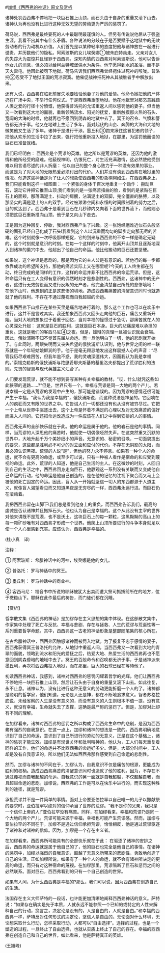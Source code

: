 #[加缪《西西弗的神话》原文及赏析](https://www.vrrw.net/wx/12345.html)

诸神处罚西西弗不停地把一块巨石推上山顶，而石头由于自身的重量又滚下山去。诸神认为再也没有比进行这种无效无望的劳动更为严厉的惩罚了。

荷马说，西西弗是最终要死的人中最聪明最谨慎的人。但另有传说说他屈从于强盗生涯。我看不出其中有什么矛盾。各种说法的分歧在于是否要赋予这地狱中的无效劳动者的行为动机以价值。人们首先是以某种轻率的态度把他与诸神放在一起进行谴责，并历数他们的隐私。阿索玻斯的女儿埃癸娜①被朱庇特劫走。父亲对女儿的失踪大为震惊并且怪罪于西西弗。深知内情的西西弗对阿索玻斯说，他可以告诉他女儿的消息，但必须以给柯兰特城堡供水为条件。他宁愿得到水的圣浴，而不是天火雷电。他因此被罚下地狱。荷马告诉我们西西弗曾经扼住过死神的喉咙。普洛托②忍受不了地狱王国的荒凉寂寞。他催促战神把死神从其战胜者手中解放出来。

还有人说，西西弗在临死前冒失地要检验他妻子对他的爱情。他命令她把他的尸体扔在广场中央，不举行任何仪式。于是西西弗重堕地狱。他在地狱里对那恣意践踏人类之爱的行径十分愤慨，他获得普洛托的允诺重返人间以惩罚他的妻子。但当他又一次看到这大地的面貌，重新领略流水、阳光的抚爱，重新触摸那火热的石头、宽阔的大海的时候，他就再也不愿回到阴森的地狱中去了。冥王的召令、气愤和警告都无济于事。他又在地球上生活了多年，面对起伏的山峦、奔腾的大海和大地的微笑他又生活了多年。诸神于是进行干涉。墨丘利③跑来揪住这冒犯者的领子，把他从欢乐的生活中拉了出来，强行把他重新投入地狱，在那里，为惩罚他而设的巨石已准备就绪。



我们已经明白： 西西弗是个荒谬的英雄。他之所以是荒谬的英雄，还因为他的激情和他所经受的磨难。他藐视神明，仇恨死亡，对生活充满激情，这必然使他受到难以用言语尽述的非人折磨： 他以自己的整个身心致力于一种没有效果的事业。而这是为了对大地的无限热爱必须付出的代价。人们并没有谈到西西弗在地狱里的情况。创造这些神话是为了让人的想象使西西弗的形象栩栩如生。在西西弗身上，我们只能看到这样一幅图画： 一个紧张的身体千百次地重复一个动作： 搬动巨石，滚动它并把它推至山顶;我们看到的是一张痛苦扭曲的脸，看到的是紧贴在巨石上的面颊，那落满泥土、抖动的肩膀，沾满泥土的双脚，完全僵直的胳膊，以及那坚实的满是泥土的人的双手。经过被渺渺空间和永恒的时间限制着的努力之后，目的就达到了。西西弗于是看到巨石在几秒钟内又向着下面的世界滚下，而他则必须把这巨石重新推向山顶。他于是又向山下走去。

正是因为这种回复、停歇，我对西西弗产生了兴趣。这一张饱经磨难近似石头般坚硬的面孔已经自己化成了石头!我看到这个人以沉重而均匀的脚步走向那无尽的苦难。这个时刻就像一次呼吸那样短促，它的到来与西西弗的不幸一样是确定无疑的，这个时刻就是意识的时刻。在每一个这样的时刻中，他离开山顶并且逐渐地深入到诸神的巢穴中去，他超出了他自己的命运。他比他搬动的巨石还要坚硬。

如果说，这个神话是悲剧的，那是因为它的主人公是有意识的。若他行的每一步都依靠成功的希望所支持，那他的痛苦实际上又在哪里呢?今天的工人终生都在劳动，终日完成的是同样的工作，这样的命运并非不比西西弗的命运荒谬。但是，这种命运只有在工人变得有意识的偶然时刻才是悲剧性的。西西弗，这诸神中的无产者，这进行无效劳役而又进行反叛的无产者，他完全清楚自己所处的悲惨境地： 在他下山时，他想到的正是这悲惨的境地。造成西西弗痛苦的清醒意识同时也就造就了他的胜利。不存在不通过蔑视而自我超越的命运。

如果西西弗下山推石在某些天里是痛苦地进行着的，那么这个工作也可以在欢乐中进行。这并不是言过其实。我还想象西西弗又回头走向他的巨石，痛苦又重新开始。当对大地的想象过于着重于回忆，当对幸福的憧憬过于急切，那痛苦就在人的心灵深处升起： 这就是巨石的胜利，这就是巨石本身。巨大的悲痛是难以承担的重负。这就是我们的客西马尼④之夜。但是，雄辩的真理一旦被认识就会衰竭。因此，俄狄浦斯不知不觉首先屈从命运。而一旦他明白了一切，他的悲剧就开始了。与此同时，两眼失明而又丧失希望的俄狄浦斯认识到，他与世界之间的唯一联系就是一个年轻姑娘鲜润的手。他于是毫无顾忌地发出这样震撼人心的声音：“尽管我历尽艰难困苦，但我年逾不惑，我的灵魂深邃伟大，因而我认为我是幸福的。”索福克勒斯的俄狄浦斯与陀思妥耶夫斯基的基里洛夫都提出了荒谬胜利的法则。先贤的智慧与现代英雄主义汇合了。

人们要发现荒谬，就不能不想到要写某种有关幸福的教材。“哎，什么!就凭这些如此狭窄的道路……?”但是，世界只有一个。幸福与荒谬是同一大地的两个产儿。若说幸福一定是从荒谬的发现中产生的，那可能是错误的。因为荒谬的感情还很可能产生于幸福。“我认为我是幸福的”，俄狄浦斯说，而这种说法是神圣的。它回响在人的疯狂而又有限的世界之中。它告诫人们一切都还没有也从没有被穷尽过。它把一个上帝从世界中驱逐出去，这个上帝是怀着不满足的心理以及对无效痛苦的偏好而进入人间的。它还把命运改造成为一件应该在人们之中得到安排的人的事情。

西西弗无声的全部快乐就在于此。他的命运是属于他的。他的岩石是他的事情。同样，当荒谬的人深思他的痛苦时，他就使一切偶像哑然失声。在这突然重又沉默的世界中，大地升起千万个美妙细小的声音。无意识的、秘密的召唤，一切面貌提出的要求，这些都是胜利必不可少的对立面和应付的代价。不存在无阴影的太阳，而且必须认识黑夜。荒谬的人说“是”，但他的努力永不停息。如果有一种个人的命运，就不会有更高的命运，或至少可以说，只有一种被人看作是宿命的和应受到蔑视的命运。此外，荒谬的人知道，他是自己生活的主人。在这微妙的时刻，人回归到自己的生活之中，西西弗回身走向巨石，他静观这一系列没有关联而又变成他自己命运的行动，他的命运是他自己创造的，是在他的记忆的注视下聚合而又马上会被他的死亡固定的命运。因此，盲人从一开始就坚信一切人的东西都源于人道主义，就像盲人渴望看见而又知道黑夜是无穷尽的一样，西西弗永远行进。而巨石仍在滚动着。

我把西西弗留在山脚下!我们总是看到他身上的重负。而西西弗告诉我们，最高的虔诚是否认诸神并且搬掉石头。他也认为自己是幸福的。这个从此没有主宰的世界对他来讲既不是荒漠，也不是沃土。这块巨石上的每一颗粒，这黑黝黝的高山上的每一颗矿砂唯有对西西弗才形成一个世界。他爬上山顶所要进行的斗争本身就足以使一个人心里感到充实。应该认为，西西弗是幸福的。

(杜小真　译)

注释：

① 阿索玻斯： 希腊神话中的河神，埃癸娜是他的女儿。

② 普洛托： 罗马神话中的冥王。

③ 墨丘利： 罗马神话中的商业神。

④ 客西马尼： 福音书中所说的耶稣被犹大出卖而遭大祭司抓捕前所在的地方，位于橄榄山下。耶稣在此作最后的祷告，而门徒们都在沉睡。

【赏析】

哲学散文集《西西弗的神话》是加缪存在主义思想的集中体现。在这部散文集中，作家集中处理了死亡与反抗、幸福与悲剧、存在与拯救、人生的荒谬与荒诞性等一系列重要哲学命题。其中，西西弗这一古老的神话形象是整部随笔集的核心所在。

在古希腊神话中，西西弗因触怒诸神而被罚入地狱。为了报复不忠于感情的妻子，西西弗获得冥王普洛托的允许，从地狱中重返人间。当西西弗又一次看到大地的青翠的面貌，领略到流水和阳光的爱抚之后，热爱大地、热爱生活的西西弗再也不愿意回到阴森昏暗的地域中去了。冥王的百般命令和召唤都无济于事，于是诸神派来墨丘利，再次将西西弗投入地狱，而在那里，巨大的石球已经在等待他了。

初读西西弗神话，我感到，诸神对西西弗的惩罚闪耀着哲学的光辉。他们让西西弗不停地把一块巨石推上山顶，然后让石头由于自身的重量又滚下山去。如此往复，永不止息。诸神认为，没有比进行这种无意义的劳动更能折磨一个人的了。诸神都是聪明的哲学家，他们知道，无论是人还是神，都在不断地追求意义。智者苏格拉底说，未经省察的人生是没有意义的，而没有意义的人生则根本不值一提。没有意义，就没有幸福，生命就失去了支撑，这确是最严厉的惩罚了。但是，加缪对此却有不同的理解。

在加缪看来，诸神对西西弗的惩罚之所以构成了西西弗生命中的悲剧，是因为西西弗有强烈的自我意识。在这一点上，加缪和诸神的想法是一致的。西西弗明确地意识到了自己的命运，意识到了自己所进行的劳动的无意义，正是在这个基础上，诸神的惩罚才能生效。加缪是有现世关怀和批判精神的，他认为，工人们每天重复着同样的工作，他们的命运并不比西西弗的命运好多少。但是，大部分时间中，工人却是没有自我意识的，所以他们无法如西西弗那样感受到自己命运的悲剧性。

然而，加缪与诸神的不同在于，加缪认为，自我意识不仅是痛苦的根源，更能成为胜利的权柄。造成西西弗痛苦的清醒意识同时也造就了他的胜利。因为，不存在不通过蔑视而自我超越的命运。自我意识的另一面就是自我超越，不仅超越自我，而且超越命运的悲剧。加缪说，西西弗的工作是可以在快乐中进行的，而实现这种胜利的途径，就是荒谬。

承担荒谬并不是一件简单的事情。面对上帝要亚伯拉罕以自己唯一的儿子以撒献祭的要求时，亚伯拉罕以绝对的信仰承当了世界的荒谬。“我不是你的父亲，我只是一个信仰上帝的人!”亚伯拉罕没有痛苦。同样，在加缪看来，幸福和荒谬乃是同一个大地的两个产儿。荒谬可能来源于幸福，幸福也可能产生荒谬感。然而，加缪与亚伯拉罕的不同在于，加缪不是通过信仰承担荒谬，恰恰相反，他是通过荒谬驱逐了诸神和对诸神的信仰。因为，加缪是一个存在主义者。

在加缪看来，西西弗所可能具有的全部快乐就在于此： 在驱逐了诸神的安排之后，西西弗的命运就是属于他自己的了，他的巨石也完全是他自己的事情。在诸神的惩罚中，加缪以强烈的自我意识，超越了无意义所带来的悲剧性，勇敢地创造了自己的生活。正如加缪所说，如果有了一种个人的命运，就不会有诸神所决定的更高的命运，而只有对这种宿命的蔑视。在加缪那里，荒谬隔断了巨石和惩罚之间的必然联系。面对巨石，西西弗看到的只有一个自己创造的世界。

如果有人问，为什么西西弗是幸福的?那么，我们可以说，因为西西弗在创造自己的生活。

法国存在主义大师萨特的一段话，也许能更加清晰地阐释西西弗神话的意义。萨特说：“如果存在确实是先于本质，人就永远不能参照一个已知的或特定的人性来解释自己的行动，换言之，决定论是没有的，人是自由的，人就是自由。”和幸福的西西弗一样，萨特反对任何形式的决定论，坚信人是自由的。无论面对什么环境，无论想采取什么行动，怎样采取行动，人都可以“自由选择”。选择的过程，也是一个塑造的过程，一旦终止了自由选择，也就从实质上终止了自己的存在。幸福的西西弗在创造自己和自己的世界，如此看来，他是萨特真正的英雄。

(王旭峰)

